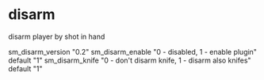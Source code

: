 # disarm
disarm player by shot in hand
 
sm_disarm_version "0.2"
sm_disarm_enable "0 - disabled, 1 - enable plugin" default "1"
sm_disarm_knife "0 - don't disarm knife, 1 - disarm also knifes" default "1"